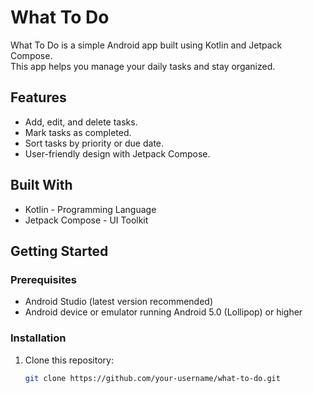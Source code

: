 # What To Do

What To Do is a simple Android app built using Kotlin and Jetpack Compose.  
This app helps you manage your daily tasks and stay organized.

## Features

- Add, edit, and delete tasks.
- Mark tasks as completed.
- Sort tasks by priority or due date.
- User-friendly design with Jetpack Compose.


## Built With

- Kotlin - Programming Language  
- Jetpack Compose - UI Toolkit  

## Getting Started

### Prerequisites

- Android Studio (latest version recommended)  
- Android device or emulator running Android 5.0 (Lollipop) or higher  

### Installation

1. Clone this repository:
   ```bash
   git clone https://github.com/your-username/what-to-do.git
